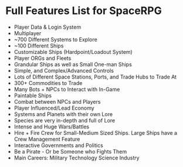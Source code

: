 # Full Features List for SpaceRPG
- Player Data & Login System
- Multiplayer
- ~700 Different Systems to Explore
- ~100 Different Ships 
- Customizable Ships (Hardpoint/Loadout System)
- Player ORGs and Fleets
- Grandular Ships as well as Small One-man Ships
- Simple, and Complex/Advanced Controls
- Lots of Different Space Stations, Ports, and Trade Hubs to Trade At
- 300+ Commodities to Trade
- Many Bots + NPCs to Interact with In-Game
- Paintable Ships
- Combat between NPCs and Players
- Player Influenced/Lead Economy
- Systems and Planets with their own Lore
- Species are very in-depth and full of Lore
- Intense and Huge Wars/Battles
- Hire + Fire Crew for Small-Medium Sized Ships. Large Ships have a Crew Management Feature
- Interactive Governments and Politics
- Be a Pirate - Or be Someone who Fights Them
- Main Careers:
  Military
  Technology
  Science
  Industry
